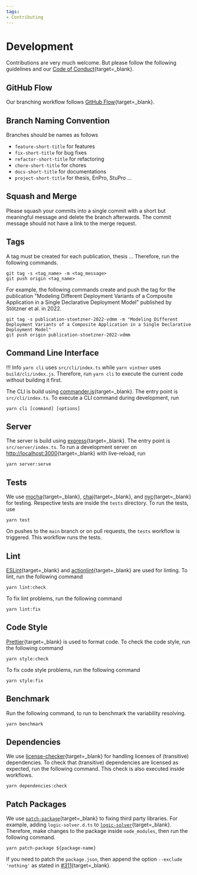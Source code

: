 ```yaml
---
tags:
- Contributing
---
```


# Development

Contributions are very much welcome.
But please follow the following guidelines and our [Code of Conduct](code-of-conduct.md){target=_blank}.

## GitHub Flow

Our branching workflow follows [GitHub Flow](https://docs.github.com/de/get-started/quickstart/github-flow){target=_blank}.

## Branch Naming Convention

Branches should be names as follows

- `feature-short-title` for features
- `fix-short-title` for bug fixes
- `refactor-short-title` for refactoring
- `chore-short-title` for chores
- `docs-short-title` for documentations
- `project-short-title` for thesis, EnPro, StuPro ...

## Squash and Merge

Please squash your commits into a single commit with a short but meaningful message and delete the branch afterwards.
The commit message should not have a link to the merge request.

## Tags 

A tag must be created for each publication, thesis ...
Therefore, run the following commands.

```shell linenums="1"
git tag -s <tag_name> -m <tag_message>
git push origin <tag_name>
```

For example, the following commands create and push the tag for the publication "Modeling Different Deployment Variants of a Composite Application in a Single Declarative Deployment Model" published by Stötzner et al. in 2022.

```shell linenums="1"
git tag -s publication-stoetzner-2022-vdmm -m "Modeling Different Deployment Variants of a Composite Application in a Single Declarative Deployment Model"
git push origin publication-stoetzner-2022-vdmm
```


## Command Line Interface

!!! Info
    `yarn cli` uses `src/cli/index.ts` while `yarn vintner` uses `build/cli/index.js`.
    Therefore, run `yarn cli` to execute the current code without building it first.

The CLI is build using [commander.js](https://github.com/tj/commander.js){target=_blank}.
The entry point is `src/cli/index.ts`.
To execute a CLI command during development, run

```shell linenums="1"
yarn cli [command] [options]
```

## Server

The server is build using [express](https://github.com/expressjs/express){target=_blank}.
The entry point is `src/server/index.ts`.
To run a development server on [http://localhost:3000](http://localhost:3000){target=_blank} with live-reload, run

```shell linenums="1"
yarn server:serve
```

## Tests

We use [mocha](https://mochajs.org){target=_blank}, [chai](https://www.chaijs.com){target=_blank}, and [nyc](https://istanbul.js.org){target=_blank} for testing.
Respective tests are inside the `tests` directory.
To run the tests, use

```shell linenums="1"
yarn test
```

On pushes to the `main` branch or on pull requests, the `tests` workflow is triggered. 
This workflow runs the tests.

## Lint

[ESLint](https://eslint.org){target=_blank} and [actionlint](https://github.com/rhysd/actionlint){target=_blank} are used for linting.
To lint, run the following command

```shell linenums="1"
yarn lint:check
```

To fix lint problems, run the following command

```shell linenums="1"
yarn lint:fix
```

## Code Style

[Prettier](https://prettier.io){target=_blank} is used to format code.
To check the code style, run the following command

```shell linenums="1"
yarn style:check
```

To fix code style problems, run the following command

```shell linenums="1"
yarn style:fix
```

## Benchmark

Run the following command, to run to benchmark the variability resolving.

```shell linenums="1"
yarn benchmark
```

## Dependencies

We use [license-checker](https://github.com/davglass/license-checker){target=_blank} for handling licenses of (transitive) dependencies.
To check that (transitive) dependencies are licensed as expected, run the following command.
This check is also executed inside workflows.

```shell linenums="1"
yarn dependencies:check
```


## Patch Packages 

We use [`patch-package`](https://github.com/ds300/patch-package){target=_blank} to fixing third party libraries.
For example, adding `logic-solver.d.ts` to [`logic-solver`](https://github.com/meteor/logic-solver){target=_blank}.
Therefore, make changes to the package inside `node_modules`, then run the following command.

```shell linenums="1"
yarn patch-package ${package-name}
```

If you need to patch the `package.json`, then append the option `--exclude 'nothing'` as stated in [#311](https://github.com/ds300/patch-package/issues/311){target=_blank}.

